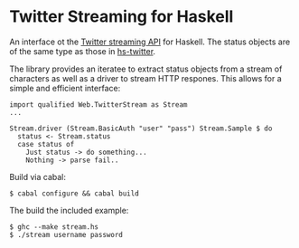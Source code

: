 # Twitter Streaming for Haskell

An interface ot the
[Twitter streaming API](http://dev.twitter.com/pages/streaming_api)
for Haskell. The status objects are of the same type as those in
[hs-twitter](http://hackage.haskell.org/package/hs-twitter).

The library provides an iteratee to extract status objects from a
stream of characters as well as a driver to stream HTTP respones. This
allows for a simple and efficient interface:

    import qualified Web.TwitterStream as Stream
    ...

    Stream.driver (Stream.BasicAuth "user" "pass") Stream.Sample $ do
      status <- Stream.status
      case status of
        Just status -> do something...
        Nothing -> parse fail..

Build via cabal:

    $ cabal configure && cabal build

The build the included example:

    $ ghc --make stream.hs
    $ ./stream username password
